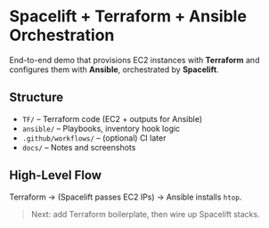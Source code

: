 # Spacelift + Terraform + Ansible Orchestration

End-to-end demo that provisions EC2 instances with **Terraform** and configures them with **Ansible**, orchestrated by **Spacelift**.

## Structure
- `TF/` – Terraform code (EC2 + outputs for Ansible)
- `ansible/` – Playbooks, inventory hook logic
- `.github/workflows/` – (optional) CI later
- `docs/` – Notes and screenshots

## High-Level Flow
Terraform → (Spacelift passes EC2 IPs) → Ansible installs `htop`.

> Next: add Terraform boilerplate, then wire up Spacelift stacks.
